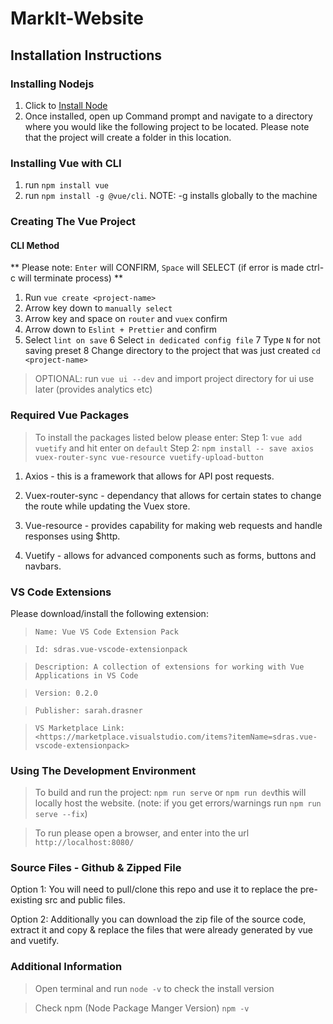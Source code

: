 # MarkIt-Website

<h2> Installation Instructions </h2>

<h3> Installing Nodejs </h3>

1. Click to [Install Node](https://nodejs.org/en/download/)
2. Once installed, open up Command prompt and navigate to a directory where you would like the following project to be located.           Please note that the project will create a folder in this location.

<h3> Installing Vue with CLI </h3>

1. run `npm install vue`
2. run `npm install -g @vue/cli`. NOTE: -g installs globally to the machine

<h3> Creating The Vue Project </h3>

<h4> CLI Method </h4>

** Please note: `Enter` will CONFIRM, `Space` will SELECT (if error is made ctrl-c will terminate process) **

1. Run `vue create <project-name>`
2. Arrow key down to `manually select`
3. Arrow key and space on `router` and `vuex` confirm
4. Arrow down to `Eslint + Prettier` and confirm
5. Select `lint on save`
6 Select `in dedicated config file`
7 Type `N` for not saving preset
8 Change directory to the project that was just created `cd <project-name>`

> OPTIONAL: run `vue ui --dev` and import project directory for ui use later (provides analytics etc)

<h3> Required Vue Packages </h3>

> To install the packages listed below please enter: 
    Step 1: `vue add vuetify` and hit enter on `default`
    Step 2: `npm install -- save axios vuex-router-sync vue-resource vuetify-upload-button`

1. Axios - this is a framework that allows for API post requests.

2. Vuex-router-sync - dependancy that allows for certain states to change the route while updating the Vuex store. 

3. Vue-resource - provides capability for making web requests and handle responses using \$http.

4. Vuetify - allows for advanced components such as forms, buttons and navbars.

<h3> VS Code Extensions </h3>

Please download/install the following extension:

> `Name: Vue VS Code Extension Pack`

> `Id: sdras.vue-vscode-extensionpack`

> `Description: A collection of extensions for working with Vue Applications in VS Code`

> `Version: 0.2.0`

> `Publisher: sarah.drasner`

> `VS Marketplace Link: <https://marketplace.visualstudio.com/items?itemName=sdras.vue-vscode-extensionpack>`

<h3> Using The Development Environment</h3>

> To build and run the project: `npm run serve` or `npm run dev`this will locally host the website.
  (note: if you get errors/warnings run `npm run serve --fix`)
  
> To run please open a browser, and enter into the url `http://localhost:8080/` 
  
<h3> Source Files - Github & Zipped File </h3>

Option 1: You will need to pull/clone this repo and use it to replace the pre-existing src and public files.

Option 2: Additionally you can download the zip file of the source code, extract it and copy & replace the files that were already generated by vue and vuetify.

<h3> Additional Information </h3>

> Open terminal and run `node -v` to check the install version 

> Check npm (Node Package Manger Version) `npm -v` 
